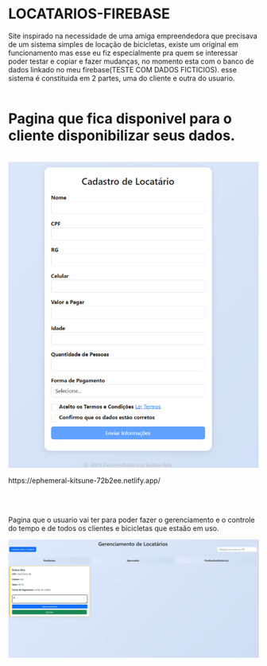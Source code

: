 # LOCATARIOS-FIREBASE 
Site inspirado na necessidade de uma amiga empreendedora que precisava de um sistema simples de locação de bicicletas, existe um original em funcionamento mas esse eu fiz especialmente pra quem se interessar poder testar e copiar e fazer mudanças, no momento esta com o banco de dados linkado no meu firebase(TESTE COM DADOS  FICTICIOS).
esse sistema é constituida em 2 partes, uma do cliente e outra do usuario.
<br>
<br>
<h1>Pagina que fica disponivel para o cliente disponibilizar seus dados.</h1>
<br>
<img src="Captura de tela 2025-08-01 050142.png">
<p>https://ephemeral-kitsune-72b2ee.netlify.app/</p>
<br>
<br>
<p>Pagina que o usuario vai ter para poder fazer o gerenciamento e o controle do tempo e de todos os clientes e bicicletas que estaão em uso.</p>
<img src="Captura de tela 2025-08-01 050308.png">
<p></p>
<br>
<br>
